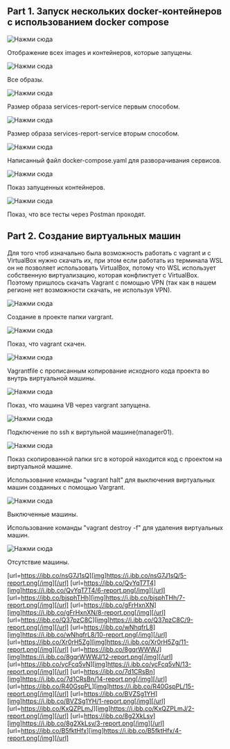 ## Part 1. Запуск нескольких docker-контейнеров с использованием docker compose

![Нажми сюда](images/1_report.png)

Отображение всех images и контейнеров, которые запущены.

![Нажми сюда](https://ibb.co/KxQZPLmJ][img]https://i.ibb.co/KxQZPLmJ/2-report.png)

Все образы.

![Нажми сюда](https://ibb.co/8g2XkLsv][img]https://i.ibb.co/8g2XkLsv/3-report.png)

Размер образа services-report-service первым способом.

![Нажми сюда](images/4_report.png)

Размер образа services-report-service вторым способом.

![Нажми сюда](https://i.ibb.co/nsG7J1sQ/5-report.png)

Написанный файл docker-compose.yaml для разворачивания сервисов.

![Нажми сюда](https://i.ibb.co/QvYqT7T4/6-report.png)

Показ запущенных контейнеров.

![Нажми сюда](images/7_report.png)

Показ, что все тесты через Postman проходят. 

## Part 2. Создание виртуальных машин

Для того чтоб изначально была возможность работать с vagrant и с VirtualBox нужно скачать их, при этом если работать из терминала WSL он не позволяет использовать VirtualBox, потому что WSL использует собственную виртуализацию, которая конфликтует с VirtualBox. Поэтому пришлось скачать Vagrant с помощью VPN (так как в нашем регионе нет возможности скачать, не используя VPN).

![Нажми сюда](images/8_report.png)

Создание в проекте папки vargrant.

![Нажми сюда](https://i.ibb.co/Q37pzC8C/9-report.png)

Показ, что vagrant скачен.

![Нажми сюда](https://i.ibb.co/wNhqfrL8/10-report.png)

Vagrantfile c прописанным копирование исходного кода проекта во внутрь виртуальной машины.

![Нажми сюда](https://i.ibb.co/Xr0rH5Zg/11-report.png)

Показ, что машина VB через vargrant запущена. 

![Нажми сюда](images/12_report.png)

Подключение по ssh к виртульной машине(manager01).

![Нажми сюда](images/13_report.png)

Показ скопированной папки src в которой находится код с проектом на виртуальной машине. 

Использование команды "vagrant halt" для выключения виртуальных машин созданных с помощью Vargrant.

![Нажми сюда](images/14_report.png)

Выключенные машины.

Использование команды "vagrant destroy -f" для удаления виртуальных машин.

![Нажми сюда](https://i.ibb.co/R40GspPL/15-report.png)

Отсутствие машины.

[url=https://ibb.co/nsG7J1sQ][img]https://i.ibb.co/nsG7J1sQ/5-report.png[/img][/url] [url=https://ibb.co/QvYqT7T4][img]https://i.ibb.co/QvYqT7T4/6-report.png[/img][/url] [url=https://ibb.co/bjsphTHh][img]https://i.ibb.co/bjsphTHh/7-report.png[/img][/url] [url=https://ibb.co/gFrHxnXN][img]https://i.ibb.co/gFrHxnXN/8-report.png[/img][/url] [url=https://ibb.co/Q37pzC8C][img]https://i.ibb.co/Q37pzC8C/9-report.png[/img][/url] [url=https://ibb.co/wNhqfrL8][img]https://i.ibb.co/wNhqfrL8/10-report.png[/img][/url] [url=https://ibb.co/Xr0rH5Zg][img]https://i.ibb.co/Xr0rH5Zg/11-report.png[/img][/url] [url=https://ibb.co/8gqrWWWJ][img]https://i.ibb.co/8gqrWWWJ/12-report.png[/img][/url] [url=https://ibb.co/ycFcq5vN][img]https://i.ibb.co/ycFcq5vN/13-report.png[/img][/url] [url=https://ibb.co/7d1CRsBn][img]https://i.ibb.co/7d1CRsBn/14-report.png[/img][/url] [url=https://ibb.co/R40GspPL][img]https://i.ibb.co/R40GspPL/15-report.png[/img][/url] [url=https://ibb.co/BVZSg1YH][img]https://i.ibb.co/BVZSg1YH/1-report.png[/img][/url] [url=https://ibb.co/KxQZPLmJ][img]https://i.ibb.co/KxQZPLmJ/2-report.png[/img][/url] [url=https://ibb.co/8g2XkLsv][img]https://i.ibb.co/8g2XkLsv/3-report.png[/img][/url] [url=https://ibb.co/B5fktHfx][img]https://i.ibb.co/B5fktHfx/4-report.png[/img][/url]